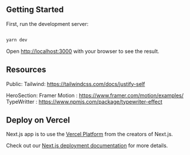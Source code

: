 

## Getting Started

First, run the development server:

```bash

yarn dev

```

Open [http://localhost:3000](http://localhost:3000) with your browser to see the result.




## Resources
Public: 
Tailwind: https://tailwindcss.com/docs/justify-self

HeroSection: 
Framer Motion : https://www.framer.com/motion/examples/
TypeWritter : https://www.npmjs.com/package/typewriter-effect

## Deploy on Vercel
Next.js app is to use the [Vercel Platform](https://vercel.com/new?utm_medium=default-template&filter=next.js&utm_source=create-next-app&utm_campaign=create-next-app-readme) from the creators of Next.js.

Check out our [Next.js deployment documentation](https://nextjs.org/docs/deployment) for more details.
